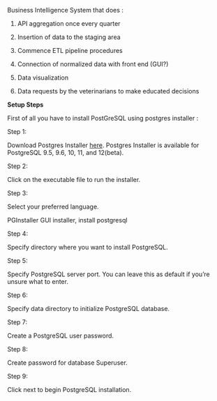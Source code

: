 Business Intelligence System that does :

1) API aggregation once every quarter

2) Insertion of data to the staging area

3) Commence ETL pipeline procedures

4) Connection of normalized data with front end (GUI?)

5) Data visualization 

6) Data requests by the veterinarians to make educated decisions

**Setup Steps**

First of all you have to install PostGreSQL using postgres installer : 

Step 1:

Download Postgres Installer [here](https://www.postgresql.org/download/). Postgres Installer is available for PostgreSQL 9.5, 9.6, 10, 11, and 12(beta).

Step 2:

Click on the executable file to run the installer.

Step 3:

Select your preferred language.

PGInstaller GUI installer, install postgresql

Step 4:

Specify directory where you want to install PostgreSQL.





Step 5:

Specify PostgreSQL server port. You can leave this as default if you’re unsure what to enter.



Step 6:

Specify data directory to initialize PostgreSQL database.



Step 7:

Create a PostgreSQL user password.



Step 8:

Create password for database Superuser.



Step 9:

Click next to begin PostgreSQL installation.
